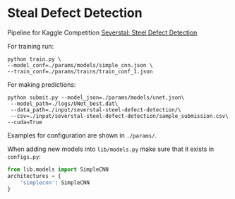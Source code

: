 # Steal Defect Detection

Pipeline for Kaggle Competition [Severstal: Steel Defect Detection](https://www.kaggle.com/c/severstal-steel-defect-detection)

For training run: 
```shell script
python train.py \
--model_conf=./params/models/simple_cnn.json \
--train_conf=./params/trains/train_conf_1.json
```

For making predictions:
```shell script
python submit.py --model_json=./params/models/unet.json\
 --model_path=./logs/UNet_best.dat\
 --data_path=./input/severstal-steel-defect-detection/\
 --csv=./input/severstal-steel-defect-detection/sample_submission.csv\ 
--cuda=True
```

Examples for configuration are shown in `./params/`.

When adding new models into `lib/models.py` make sure that it exists in `configs.py`:
```python
from lib.models import SimpleCNN
architectures = {
    'simplecnn': SimpleCNN
}
```